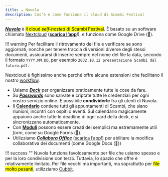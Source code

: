 ```yaml
---
title: ☁️ Nuvola
description: Cos’è e come funziona il cloud di Scambi Festival
---
```

[_**Nuvola**_](https://nuvola.scambi.org) è <mark>il cloud _self-hosted_ di Scambi Festival</mark>. È basato su un software chiamato [Nextcloud](https://nextcloud.com) ([**scarica l’app**](https://nextcloud.com/install)!), e funziona come Google Drive (🤮).

!!! warning	
	Per facilitare il ritrovamento dei file e verificare se sono aggiornati, nonché per tenere traccia di versioni diverse degli stessi documenti, assicurarsi di inserire sempre nel nome del file la data, secondo il formato `YYYY.MM.DD`, per esempio `2032.10.12 presentazione Scambi dal futuro.pdf`.

Nextcloud è fighissimo anche perché offre alcune estensioni che facilitano il nostro [workflow](../../workflow/).

* Usiamo [_**Deck**_](deck.md) per organizzare praticamente tutte le cose da fare.
* Su [_**Passwords**_](https://nuvola.scambi.org/apps/passwords) sono salvate e criptate tutte le credenziali per ogni nostro servizio online. È possibile **condividerle** fra gli utenti di Nuvola.
* Il [**Calendario**](https://nuvola.scambi.org/apps/calendar) contiene tutti gli appuntamenti di Scambi, che siano riunioni, incontri con ospiti o eventi. Sul calendario magicamente appaiono anche tutte le deadline di ogni card della deck, e si sincronizzano automaticamente.
* Con [**Moduli**](https://nuvola.scambi.org/apps/forms/) possono essere creati dei semplici ma estremamente utili _form_, come su Google Forms (🤮).
* Utilizziamo [_**Collabora Office**_](https://collaboraoffice.com) ([scarica l’app](https://www.collaboraoffice.com/solutions/collabora-office-android-ios/)!) per abilitare la modifica collaborativa dei documenti (come Google Docs (🤮))

!!! success ""
		Nuvola funziona favolosamente per file che usiamo spesso e per la loro condivisione con terzз. Tuttavia, lo spazio che offre è relativamente limitato. Per file vecchi ma importanti, ma soprattutto per <mark>file molto pesanti</mark>, utilizziamo [Cubbit](../storage/cubbit.md).